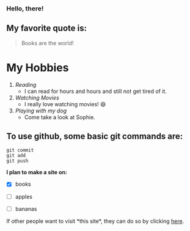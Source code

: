 ### Hello, there! 

## My favorite quote is:
> Books are the world!

# My Hobbies
1. *Reading*
   - I can read for hours and hours and still not get tired of it.
2. *Watching Movies*
   - I really love watching movies! :smile:
3. *Playing with my dog*
   - Come take a look at Sophie.


## To use github, some basic git commands are: 
```
git commit
git add
git push
```

**I plan to make a site on:** 
- [x] books
- [ ] apples
- [ ] bananas


If other people want to visit \*this site\*, they can do so by clicking [here](https://pages.github.com/).




